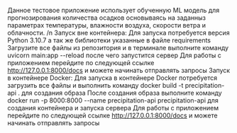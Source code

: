 Данное тестовое приложение использует обученную ML модель для прогнозирования количества осадков основываясь на заданныз параметрах температуры, влажности воздуха, скорости ветра и облачности. /n
  Запуск вне контейнера:
Для запуска потребуется версия Python 3.10.7 а так же библиотеки указанные в файле requirements
Загрузите все файлы из репозитория и в терминале выполните команду  uvicorn main:app --reload после чего запустится сервер
Для работы с приложением перейдите по следующей ссылке http://127.0.0.1:8000/docs и можете начинать отправлять запросы
  Запуск в контейнере Docker:
Для запуска в контейнере Docker потребуется загрузить все файлы и выполнить команду docker build -t precipitation-api . для создания образа
После создания образа выполните команду docker run -p 8000:8000 --name  precipitation-api precipitation-api для создания контейнера и запуска сервера
Для работы с приложением перейдите по следующей ссылке http://127.0.0.1:8000/docs и можете начинать отправлять запросы
